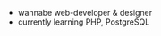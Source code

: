 - wannabe web-developer & designer
- currently learning PHP, PostgreSQL
<!---
wingofcalamity/wingofcalamity is a ✨ special ✨ repository because its `README.md` (this file) appears on your GitHub profile.
You can click the Preview link to take a look at your changes.
--->
